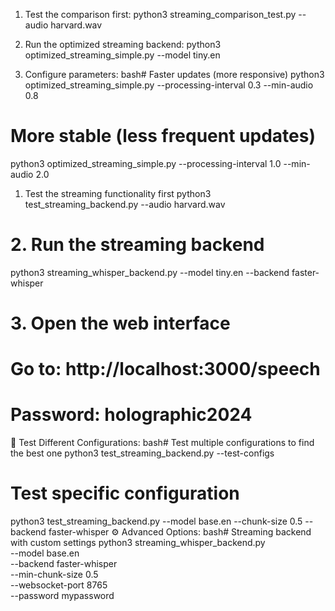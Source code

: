 1. Test the comparison first:
python3 streaming_comparison_test.py --audio harvard.wav

2. Run the optimized streaming backend:
python3 optimized_streaming_simple.py --model tiny.en

3. Configure parameters:
bash# Faster updates (more responsive)
python3 optimized_streaming_simple.py --processing-interval 0.3 --min-audio 0.8

# More stable (less frequent updates)  
python3 optimized_streaming_simple.py --processing-interval 1.0 --min-audio 2.0


 
 
 
 
 1. Test the streaming functionality first
python3 test_streaming_backend.py --audio harvard.wav

# 2. Run the streaming backend
python3 streaming_whisper_backend.py --model tiny.en --backend faster-whisper

# 3. Open the web interface
# Go to: http://localhost:3000/speech
# Password: holographic2024
🧪 Test Different Configurations:
bash# Test multiple configurations to find the best one
python3 test_streaming_backend.py --test-configs

# Test specific configuration
python3 test_streaming_backend.py --model base.en --chunk-size 0.5 --backend faster-whisper
⚙️ Advanced Options:
bash# Streaming backend with custom settings
python3 streaming_whisper_backend.py \
    --model base.en \
    --backend faster-whisper \
    --min-chunk-size 0.5 \
    --websocket-port 8765 \
    --password mypassword